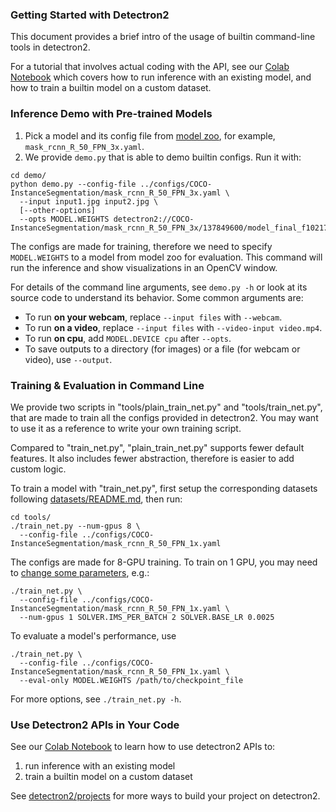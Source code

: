 ### Getting Started with Detectron2

This document provides a brief intro of the usage of builtin command-line tools in detectron2.

For a tutorial that involves actual coding with the API,
see our [Colab Notebook](https://colab.research.google.com/drive/16jcaJoc6bCFAQ96jDe2HwtXj7BMD_-m5)
which covers how to run inference with an
existing model, and how to train a builtin model on a custom dataset.


### Inference Demo with Pre-trained Models

1. Pick a model and its config file from
  [model zoo](MODEL_ZOO.md),
  for example, `mask_rcnn_R_50_FPN_3x.yaml`.
2. We provide `demo.py` that is able to demo builtin configs. Run it with:
```
cd demo/
python demo.py --config-file ../configs/COCO-InstanceSegmentation/mask_rcnn_R_50_FPN_3x.yaml \
  --input input1.jpg input2.jpg \
  [--other-options]
  --opts MODEL.WEIGHTS detectron2://COCO-InstanceSegmentation/mask_rcnn_R_50_FPN_3x/137849600/model_final_f10217.pkl
```
The configs are made for training, therefore we need to specify `MODEL.WEIGHTS` to a model from model zoo for evaluation.
This command will run the inference and show visualizations in an OpenCV window.

For details of the command line arguments, see `demo.py -h` or look at its source code
to understand its behavior. Some common arguments are:
* To run __on your webcam__, replace `--input files` with `--webcam`.
* To run __on a video__, replace `--input files` with `--video-input video.mp4`.
* To run __on cpu__, add `MODEL.DEVICE cpu` after `--opts`.
* To save outputs to a directory (for images) or a file (for webcam or video), use `--output`.


### Training & Evaluation in Command Line

We provide two scripts in "tools/plain_train_net.py" and "tools/train_net.py",
that are made to train all the configs provided in detectron2. You may want to
use it as a reference to write your own training script.

Compared to "train_net.py", "plain_train_net.py" supports fewer default
features. It also includes fewer abstraction, therefore is easier to add custom
logic.

To train a model with "train_net.py", first
setup the corresponding datasets following
[datasets/README.md](./datasets/README.md),
then run:
```
cd tools/
./train_net.py --num-gpus 8 \
  --config-file ../configs/COCO-InstanceSegmentation/mask_rcnn_R_50_FPN_1x.yaml
```

The configs are made for 8-GPU training.
To train on 1 GPU, you may need to [change some parameters](https://arxiv.org/abs/1706.02677), e.g.:
```
./train_net.py \
  --config-file ../configs/COCO-InstanceSegmentation/mask_rcnn_R_50_FPN_1x.yaml \
  --num-gpus 1 SOLVER.IMS_PER_BATCH 2 SOLVER.BASE_LR 0.0025
```

To evaluate a model's performance, use
```
./train_net.py \
  --config-file ../configs/COCO-InstanceSegmentation/mask_rcnn_R_50_FPN_1x.yaml \
  --eval-only MODEL.WEIGHTS /path/to/checkpoint_file
```
For more options, see `./train_net.py -h`.

### Use Detectron2 APIs in Your Code

See our [Colab Notebook](https://colab.research.google.com/drive/16jcaJoc6bCFAQ96jDe2HwtXj7BMD_-m5)
to learn how to use detectron2 APIs to:
1. run inference with an existing model
2. train a builtin model on a custom dataset

See [detectron2/projects](https://github.com/facebookresearch/detectron2/tree/master/projects)
for more ways to build your project on detectron2.

